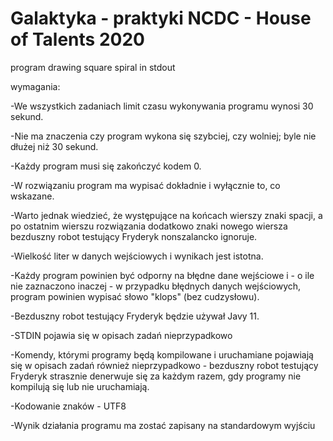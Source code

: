 # Galaktyka - praktyki NCDC - House of Talents 2020
program drawing square spiral in stdout


wymagania:

-We wszystkich zadaniach limit czasu wykonywania programu wynosi 30 sekund.

-Nie ma znaczenia czy program wykona się szybciej, czy wolniej; byle nie dłużej niż 30 sekund.

-Każdy program musi się zakończyć kodem 0.

-W rozwiązaniu program ma wypisać dokładnie i wyłącznie to, co wskazane.

-Warto jednak wiedzieć, że występujące na końcach wierszy znaki spacji, a po ostatnim wierszu rozwiązania dodatkowo znaki nowego wiersza bezduszny robot testujący Fryderyk nonszalancko ignoruje.

-Wielkość liter w danych wejściowych i wynikach jest istotna.

-Każdy program powinien być odporny na błędne dane wejściowe i - o ile nie zaznaczono inaczej - w przypadku błędnych danych wejściowych, program powinien wypisać słowo "klops" (bez cudzysłowu).

-Bezduszny robot testujący Fryderyk będzie używał Javy 11.

-STDIN pojawia się w opisach zadań nieprzypadkowo

-Komendy, którymi programy będą kompilowane i uruchamiane pojawiają się w opisach zadań również nieprzypadkowo - bezduszny robot testujący Fryderyk strasznie denerwuje się za każdym razem, gdy programy nie kompilują się lub nie uruchamiają.

-Kodowanie znaków - UTF8

-Wynik działania programu ma zostać zapisany na standardowym wyjściu
